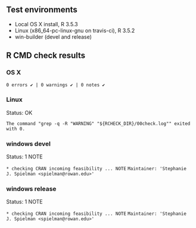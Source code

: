 ## Test environments
* Local OS X install, R 3.5.3
* Linux (x86_64-pc-linux-gnu on travis-ci), R 3.5.2
* win-builder (devel and release)

## R CMD check results 

### OS X

`0 errors ✔ | 0 warnings ✔ | 0 notes ✔`


### Linux 

Status: OK

`The command "grep -q -R "WARNING" "${RCHECK_DIR}/00check.log"" exited with 0.`

### windows devel

Status: 1 NOTE


`* checking CRAN incoming feasibility ... NOTE`
`Maintainer: 'Stephanie J. Spielman <spielman@rowan.edu>'`

### windows release

Status: 1 NOTE


`* checking CRAN incoming feasibility ... NOTE`
`Maintainer: 'Stephanie J. Spielman <spielman@rowan.edu>'`


